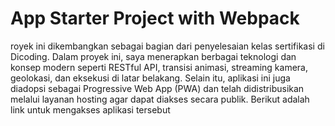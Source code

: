 # App Starter Project with Webpack

royek ini dikembangkan sebagai bagian dari penyelesaian kelas sertifikasi di Dicoding. Dalam proyek ini, saya menerapkan berbagai teknologi dan konsep modern seperti RESTful API, transisi animasi, streaming kamera, geolokasi, dan eksekusi di latar belakang. Selain itu, aplikasi ini juga diadopsi sebagai Progressive Web App (PWA) dan telah didistribusikan melalui layanan hosting agar dapat diakses secara publik. Berikut adalah link untuk mengakses aplikasi tersebut
